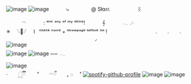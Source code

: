 ![image](https://64.media.tumblr.com/5bf9bd3177466f4498b9e2a7b100b272/a1a77bffd0c648f8-d5/s1280x1920/2bcf7ccf79e09e17f757b117a2c7708525635979.pnj)
![image](https://64.media.tumblr.com/ba256fb0343231b733582faee99cac69/717ade9cdc988b8c-8a/s1280x1920/a032989a5e3668b5756af67bcdcd7113bc881982.pnj)
 ⠀ ⠀ ⠀    ⤷  ⠀ ⠀ ⠀ ⠀    @ Sƚαɾɾ.  ⠀ ⠀ ⠀ ⠀ ⠀    ᛝ

 ⠀ ⠀ ⠀    𓍼   ⠀ ⠀ ⠀    :  ᵈⁿᶜ ᵃⁿʸ ᵒᶠ ᵐʸ ˢᵏⁱⁿˢ! ⠀ ⠀ ⠀   𝄞
             ⠀ ⠀ ⠀   𓂃 𓈒𓏸      
                   ✳︎ ⠀ 𓆩🦢𓆪 ⠀ ⌇⠀ᶜʰᵉᶜᵏ  ᶜᵃʳʳᵈ  +  ˢᵗʳᵃʷᵖᵃᵍᵉ            ᵇᵉᶠᵒʳᵉ  ⁱⁿᵗ   !      ⠀ ⠀ ⠀       ⠀ ⠀    ⠀ ⠀      ⠀ ⠀             .⠀ ⠀      .⠀ ⠀      .
      ⠀ ⠀ ⠀  ⠀ ⠀ ⠀ ⠀     ⠀ ⠀       ⠀ ⠀ ⠀    ⠀ ⠀      ⠀ ⠀     ⠀ ⠀        ◞  
 ![image](https://64.media.tumblr.com/b7535763bf74be13844dc29c7b2e018c/717ade9cdc988b8c-79/s1280x1920/05bf4c5fd2db2bd6fca736b6b9ab00a59d1667ad.pnj)     
![image](https://64.media.tumblr.com/dcc1c0aff91ca24a0a2dc865531b8cde/a1a77bffd0c648f8-34/s1280x1920/5111af0ed3462b6f17327122ac0428acf55f1e72.pnj) 
![image](https://64.media.tumblr.com/b7535763bf74be13844dc29c7b2e018c/717ade9cdc988b8c-79/s1280x1920/05bf4c5fd2db2bd6fca736b6b9ab00a59d1667ad.pnj) ༝༚༝༚   𓂃   
![image](https://64.media.tumblr.com/451019fecaa64a5d83c5937e2455cac7/7ea6f0871a56acae-15/s1280x1920/7824402326365c2961b45c8552d962096d701cd5.pnj)       
     ·　　𓉸ྀི　　  ˚　　𓍼ྀ　　₊     ◌　 ˚
[![spotify-github-profile](https://spotify-github-profile.kittinanx.com/api/view?uid=nc2xu7jzn4t26bh1k2ljmaeky&cover_image=true&theme=natemoo-re&show_offline=false&background_color=121212&interchange=true&bar_color=53b14f&bar_color_cover=true)](https://spotify-github-profile.kittinanx.com/api/view?uid=nc2xu7jzn4t26bh1k2ljmaeky&redirect=true)
![image](https://64.media.tumblr.com/ba256fb0343231b733582faee99cac69/717ade9cdc988b8c-8a/s1280x1920/a032989a5e3668b5756af67bcdcd7113bc881982.pnj)
![image](https://64.media.tumblr.com/a1158a867c58494af1fd0b2d651aa141/a1a77bffd0c648f8-83/s1280x1920/6c5b6cef0ae0e867b526f403b61a8edfa86c7a96.pnj)
